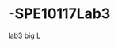 # -SPE10117Lab3
[lab3](https://github.com/xvier23/lab3part1.md)
[big L](https://github.com/xvier23/-SPE10117Lab3/blob/main/printBigL.py)
